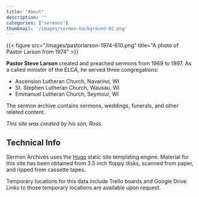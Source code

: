 ```yaml
---
title: "About"
description: ""
categories: ["sermons"]
thumbnail: '/images/sermon-background-02.png'
---
```

{{< figure src="/images/pastorlarson-1974-610.png" title="A photo of Pastor Larson from 1974" >}}

**Pastor Steve Larson** created and preached sermons from 1969 to 1997. As a called minister of the ELCA, he served three congregations:

- Ascension Lutheran Church, Navarino, WI
- St. Stephen Lutheran Church, Wausau, WI
- Emmanuel Lutheran Church, Seymour, WI

The sermon archive contains sermons, weddings, funerals, and other related content.

_This site was created by his son, Ross._

## Technical Info
Sermon Archives uses the [Hugo](https://gohugo.io/) static site templating engine.
Material for this site has been obtained from 3.5 inch floppy disks, scanned from paper, and ripped from cassette tapes.

Temporary locations for this data include Trello boards and Google Drive.  Links to those temporary locations are available upon request.
